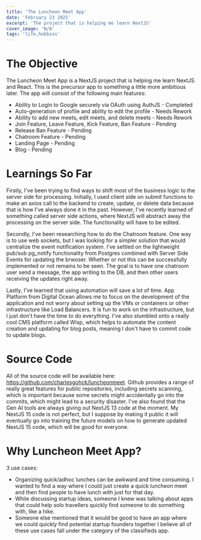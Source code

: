 ```yaml
---
title: 'The Luncheon Meet App'
date: 'February 23 2025'
excerpt: 'The project that is helping me learn NextJS'
cover_image: 'N/A'
tags: 'life,hobbies'
---
```

# The Objective
The Luncheon Meet App is a NextJS project that is helping me learn NextJS and React. This is the precursor app to something a little more ambitious later. The app will consist of the following main features:
- Ability to Login to Google securely via OAuth using AuthJS - Completed
- Auto-generation of profile and ability to edit the profile - Needs Rework
- Ability to add new meets, edit meets, and delete meets - Needs Rework
- Join Feature, Leave Feature, Kick Feature, Ban Feature - Pending
- Release Ban Feature - Pending
- Chatroom Feature - Pending
- Landing Page - Pending
- Blog - Pending

# Learnings So Far
Firstly, I've been trying to find ways to shift most of the business logic to the server side for processing. Initially, I used client side on submit functions to make an axios call to the backend to create, update, or delete data because that is how I've always done it in the past. However, I've recently learned of something called server side actions, where NextJS will abstract away the processing on the server side. The functionality will have to be edited. 

Secondly, I've been researching how to do the Chatroom feature. One way is to use web sockets, but I was looking for a simpler solution that would centralize the event notification system. I've settled on the lightweight pub/sub pg_notify functionality from Postgres combined with Server Side Events for updating the brwoser. Whether or not this can be successfully implemented or not remains to be seen. The goal is to have one chatroom user send a message, the app writing to the DB, and then other users receiving the updates right away. 

Lastly, I've learned that using automation will save a lot of time. App Platform from Digital Ocean allows me to focus on the development of the application and not worry about setting up the VMs or containers or other infrastructure like Load Balancers. It is fun to work on the infrastructure, but I just don't have the time to do everything. I've also stumbled onto a really cool CMS platform called Wisp, which helps to automate the content creation and updating for blog posts, meaning I don't have to commit code to update blogs. 

# Source Code
All of the source code will be available here: https://github.com/charlesgohck/luncheonmeet. Github provides a range of really great features for public repositories, including secrets scanning, which is important because some secrets might accidentally go into the commits, which might lead to a security disaster. I've also found that the Gen AI tools are always giving out NextJS 13 code at the moment. My NextJS 15 code is not perfect, but I suppose by making it public it will eventually go into training the future models on how to generate updated NextJS 15 code, which will be good for everyone. 

# Why Luncheon Meet App?
3 use cases:
- Organizing quick/adhoc lunches can be awkward and time consuming. I wanted to find a way where I could just create a quick luncheon meet and then find people to have lunch with just for that day.
- While discussing startup ideas, someone I knew was talking about apps that could help solo travellers quickly find someone to do something with, like a hike. 
- Someone else mentioned that it would be good to have an app where we could quickly find potential startup founders together
I believe all of these use cases fall under the category of the classifieds app. 